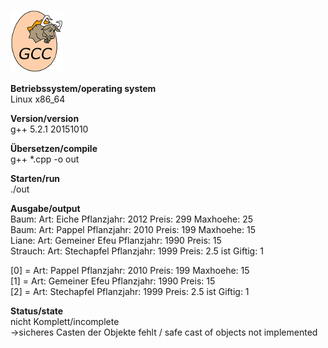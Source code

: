 ![GCC Logo](https://github.com/OlafGroh/OOP/blob/master/C%2B%2B/images/logo.png)


__Betriebssystem/operating system__  
Linux x86_64

__Version/version__  
g++ 5.2.1 20151010

__Übersetzen/compile__  
g++ *.cpp -o out

__Starten/run__  
./out

__Ausgabe/output__  
Baum: Art: Eiche Pflanzjahr: 2012 Preis: 299 Maxhoehe: 25  
Baum: Art: Pappel Pflanzjahr: 2010 Preis: 199 Maxhoehe: 15  
Liane: Art:  Gemeiner Efeu Pflanzjahr: 1990 Preis: 15  
Strauch: Art: Stechapfel Pflanzjahr: 1999 Preis: 2.5 ist Giftig: 1  

[0] = Art: Pappel Pflanzjahr: 2010 Preis: 199 Maxhoehe: 15  
[1] = Art:  Gemeiner Efeu Pflanzjahr: 1990 Preis: 15  
[2] = Art: Stechapfel Pflanzjahr: 1999 Preis: 2.5 ist Giftig: 1  


__Status/state__  
nicht Komplett/incomplete  
->sicheres Casten der Objekte fehlt / safe cast of objects not implemented  
